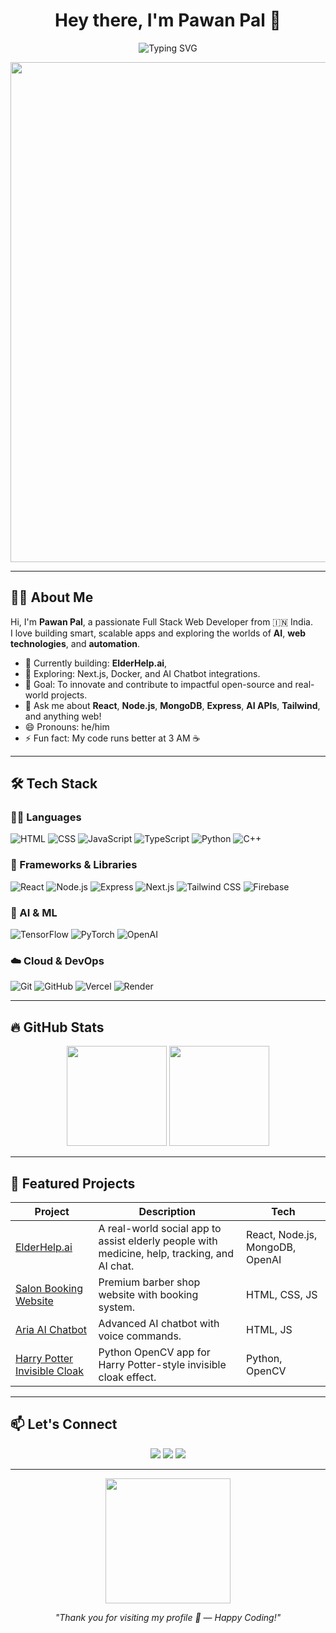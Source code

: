 <!-- GitHub README for Pawan Pal -->

<h1 align="center">Hey there, I'm Pawan Pal 👋</h1>
<p align="center">
  <img src="https://readme-typing-svg.demolab.com/?lines=Full+Stack+Web+Developer;Open+Source+Enthusiast;Always+Learning+Something+New!&center=true&width=500&height=45" alt="Typing SVG" />
</p>

<p align="center">
  <img src="https://media.giphy.com/media/13HgwGsXF0aiGY/giphy.gif" width="800" />
</p>

---

## 🙋‍♂️ About Me

Hi, I'm **Pawan Pal**, a passionate Full Stack Web Developer from 🇮🇳 India.  
I love building smart, scalable apps and exploring the worlds of **AI**, **web technologies**, and **automation**.

- 🔭 Currently building: **ElderHelp.ai**, 
- 🌱 Exploring: Next.js, Docker, and AI Chatbot integrations.
- 🎯 Goal: To innovate and contribute to impactful open-source and real-world projects.
- 💬 Ask me about **React**, **Node.js**, **MongoDB**, **Express**, **AI APIs**, **Tailwind**, and anything web!
- 😄 Pronouns: he/him
- ⚡ Fun fact: My code runs better at 3 AM ☕️

---

## 🛠️ Tech Stack

### 👨‍💻 Languages
![HTML](https://img.shields.io/badge/-HTML5-E34F26?logo=html5&logoColor=white)
![CSS](https://img.shields.io/badge/-CSS3-1572B6?logo=css3&logoColor=white)
![JavaScript](https://img.shields.io/badge/-JavaScript-F7DF1E?logo=javascript&logoColor=black)
![TypeScript](https://img.shields.io/badge/-TypeScript-3178C6?logo=typescript&logoColor=white)
![Python](https://img.shields.io/badge/-Python-3776AB?logo=python&logoColor=white)
![C++](https://img.shields.io/badge/-C++-00599C?logo=cplusplus&logoColor=white)

### 🚀 Frameworks & Libraries
![React](https://img.shields.io/badge/-React-61DAFB?logo=react&logoColor=black)
![Node.js](https://img.shields.io/badge/-Node.js-339933?logo=node.js&logoColor=white)
![Express](https://img.shields.io/badge/-Express-000000?logo=express&logoColor=white)
![Next.js](https://img.shields.io/badge/-Next.js-000000?logo=next.js)
![Tailwind CSS](https://img.shields.io/badge/-TailwindCSS-38B2AC?logo=tailwind-css&logoColor=white)
![Firebase](https://img.shields.io/badge/-Firebase-FFCA28?logo=firebase&logoColor=black)

### 🧠 AI & ML
![TensorFlow](https://img.shields.io/badge/-TensorFlow-FF6F00?logo=tensorflow&logoColor=white)
![PyTorch](https://img.shields.io/badge/-PyTorch-EE4C2C?logo=pytorch&logoColor=white)
![OpenAI](https://img.shields.io/badge/-OpenAI-412991?logo=openai&logoColor=white)

### ☁️ Cloud & DevOps
![Git](https://img.shields.io/badge/-Git-F05032?logo=git&logoColor=white)
![GitHub](https://img.shields.io/badge/-GitHub-181717?logo=github&logoColor=white)
![Vercel](https://img.shields.io/badge/-Vercel-000000?logo=vercel&logoColor=white)
![Render](https://img.shields.io/badge/-Render-00979D?logo=render&logoColor=white)

---

## 🔥 GitHub Stats

<p align="center">
  <img src="https://github-readme-stats.vercel.app/api?username=Pawan2141-git&show_icons=true&theme=tokyonight" height="160" />
  <img src="https://github-readme-streak-stats.herokuapp.com?user=Pawan2141-git&theme=tokyonight" height="160"/>
</p>

---

## 🚀 Featured Projects

| Project | Description | Tech |
|--------|-------------|------|
| [ElderHelp.ai](https://elderhelp-ai.vercel.app/) | A real-world social app to assist elderly people with medicine, help, tracking, and AI chat. | React, Node.js, MongoDB, OpenAI |
| [Salon Booking Website](https://github.com/Pawan2141-git/salon-booking-website) | Premium barber shop website with booking system. | HTML, CSS, JS |
| [Aria AI Chatbot](https://github.com/Pawan2141-git/Aria-ai-chatbot) | Advanced AI chatbot with voice commands. | HTML, JS |
| [Harry Potter Invisible Cloak](https://github.com/Pawan2141-git/harry-potter-invible-cloat) | Python OpenCV app for Harry Potter-style invisible cloak effect. | Python, OpenCV |

---

## 📫 Let's Connect

<p align="center">
  <a href="https://www.linkedin.com/in/pawan-pal-28514632a/"><img src="https://img.shields.io/badge/-LinkedIn-blue?logo=linkedin&style=for-the-badge&logoColor=white"></a>
  <a href="mailto:pawannnn2141@gmail.com"><img src="https://img.shields.io/badge/-Gmail-D14836?logo=gmail&style=for-the-badge&logoColor=white"></a>
  <a href="https://github.com/Pawan2141-git"><img src="https://img.shields.io/badge/-GitHub-black?logo=github&style=for-the-badge&logoColor=white"></a>
</p>

---

<p align="center">
  <img src="https://media.giphy.com/media/3orieUe6ejxSFxYCXe/giphy.gif" width="200">
</p>

<p align="center"><i>"Thank you for visiting my profile 💖 — Happy Coding!"</i></p>

